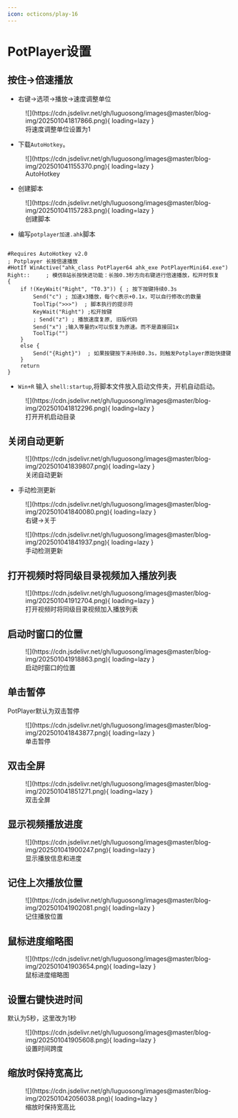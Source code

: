 ```yaml
---
icon: octicons/play-16
---
```


# PotPlayer设置

## 按住→倍速播放

- 右键->选项->播放->速度调整单位

<figure markdown="span">
  ![](https://cdn.jsdelivr.net/gh/luguosong/images@master/blog-img/202501041817866.png){ loading=lazy }
  <figcaption>将速度调整单位设置为1</figcaption>
</figure>

- 下载`AutoHotkey`。

<figure markdown="span">
  ![](https://cdn.jsdelivr.net/gh/luguosong/images@master/blog-img/202501041155370.png){ loading=lazy }
  <figcaption>AutoHotkey</figcaption>
</figure>

- 创建脚本

<figure markdown="span">
  ![](https://cdn.jsdelivr.net/gh/luguosong/images@master/blog-img/202501041157283.png){ loading=lazy }
  <figcaption>创建脚本</figcaption>
</figure>

- 编写`potplayer加速.ahk`脚本

``` ahk

#Requires AutoHotkey v2.0
; Potplayer 长按倍速播放
#HotIf WinActive("ahk_class PotPlayer64 ahk_exe PotPlayerMini64.exe")
Right::     ; 模仿B站长按快进功能：长按0.3秒方向右键进行倍速播放，松开时恢复
{
    if !(KeyWait("Right", "T0.3")) { ; 按下按键持续0.3s
        Send("c") ; 加速x3播放，每个c表示+0.1x，可以自行修改c的数量
        ToolTip(">>>")  ; 脚本执行的提示符
        KeyWait("Right") ;松开按键
        ; Send("z") ; 播放速度复原, 旧版代码
        Send("x") ;输入等量的x可以恢复为原速。而不是直接回1x
        ToolTip("")
    }
    else {
        Send("{Right}")  ; 如果按键按下未持续0.3s，则触发Potplayer原始快捷键
    }
    return
}

```

- `Win+R` 输入 `shell:startup`,将脚本文件放入启动文件夹，开机自动启动。

<figure markdown="span">
  ![](https://cdn.jsdelivr.net/gh/luguosong/images@master/blog-img/202501041812296.png){ loading=lazy }
  <figcaption>打开开机启动目录</figcaption>
</figure>


## 关闭自动更新

<figure markdown="span">
  ![](https://cdn.jsdelivr.net/gh/luguosong/images@master/blog-img/202501041839807.png){ loading=lazy }
  <figcaption>关闭自动更新</figcaption>
</figure>

- 手动检测更新

<figure markdown="span">
  ![](https://cdn.jsdelivr.net/gh/luguosong/images@master/blog-img/202501041840080.png){ loading=lazy }
  <figcaption>右键->关于</figcaption>
</figure>

<figure markdown="span">
  ![](https://cdn.jsdelivr.net/gh/luguosong/images@master/blog-img/202501041841937.png){ loading=lazy }
  <figcaption>手动检测更新</figcaption>
</figure>

## 打开视频时将同级目录视频加入播放列表

<figure markdown="span">
  ![](https://cdn.jsdelivr.net/gh/luguosong/images@master/blog-img/202501041912704.png){ loading=lazy }
  <figcaption>打开视频时将同级目录视频加入播放列表</figcaption>
</figure>

## 启动时窗口的位置

<figure markdown="span">
  ![](https://cdn.jsdelivr.net/gh/luguosong/images@master/blog-img/202501041918863.png){ loading=lazy }
  <figcaption>启动时窗口的位置</figcaption>
</figure>

## 单击暂停

PotPlayer默认为双击暂停

<figure markdown="span">
  ![](https://cdn.jsdelivr.net/gh/luguosong/images@master/blog-img/202501041843877.png){ loading=lazy }
  <figcaption>单击暂停</figcaption>
</figure>

## 双击全屏

<figure markdown="span">
  ![](https://cdn.jsdelivr.net/gh/luguosong/images@master/blog-img/202501041851271.png){ loading=lazy }
  <figcaption>双击全屏</figcaption>
</figure>

## 显示视频播放进度

<figure markdown="span">
  ![](https://cdn.jsdelivr.net/gh/luguosong/images@master/blog-img/202501041900247.png){ loading=lazy }
  <figcaption>显示播放信息和进度</figcaption>
</figure>

## 记住上次播放位置

<figure markdown="span">
  ![](https://cdn.jsdelivr.net/gh/luguosong/images@master/blog-img/202501041902081.png){ loading=lazy }
  <figcaption>记住播放位置</figcaption>
</figure>

## 鼠标进度缩略图

<figure markdown="span">
  ![](https://cdn.jsdelivr.net/gh/luguosong/images@master/blog-img/202501041903654.png){ loading=lazy }
  <figcaption>鼠标进度缩略图</figcaption>
</figure>

## 设置右键快进时间

默认为5秒，这里改为1秒

<figure markdown="span">
  ![](https://cdn.jsdelivr.net/gh/luguosong/images@master/blog-img/202501041905608.png){ loading=lazy }
  <figcaption>设置时间跨度</figcaption>
</figure>

## 缩放时保持宽高比

<figure markdown="span">
  ![](https://cdn.jsdelivr.net/gh/luguosong/images@master/blog-img/202501042056038.png){ loading=lazy }
  <figcaption>缩放时保持宽高比</figcaption>
</figure>
